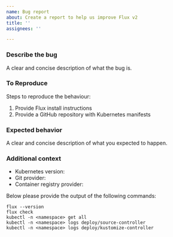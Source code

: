 ```yaml
---
name: Bug report
about: Create a report to help us improve Flux v2
title: ''
assignees: ''

---
```


<!--

Find out more about your support options and getting help at

   https://fluxcd.io/support/

-->

### Describe the bug

A clear and concise description of what the bug is.

### To Reproduce

Steps to reproduce the behaviour:

1. Provide Flux install instructions
2. Provide a GitHub repository with Kubernetes manifests

### Expected behavior

A clear and concise description of what you expected to happen.

### Additional context

- Kubernetes version:
- Git provider:
- Container registry provider:

Below please provide the output of the following commands:

```cli
flux --version
flux check
kubectl -n <namespace> get all
kubectl -n <namespace> logs deploy/source-controller
kubectl -n <namespace> logs deploy/kustomize-controller
```

